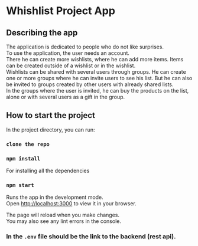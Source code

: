 # Whishlist Project App

## Describing the app

The application is dedicated to people who do not like surprises. \
To use the application, the user needs an account. \
There he can create more wishlists, where he can add more items. Items can be created outside of a wishlist or in the wishlist. \
Wishlists can be shared with several users through groups. He can create one or more groups where he can invite users to see his list. But he can also be invited to groups created by other users with already shared lists. \
In the groups where the user is invited, he can buy the products on the list, alone or with several users as a gift in the group.

## How to start the project 

In the project directory, you can run:

### `clone the repo `

### `npm install`

For installing all the dependencies

### `npm start`

Runs the app in the development mode.\
Open [http://localhost:3000](http://localhost:3000) to view it in your browser.

The page will reload when you make changes.\
You may also see any lint errors in the console.

### In the `.env` file should be the link to the backend (rest api).
